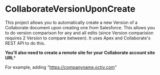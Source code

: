 # CollaborateVersionUponCreate

This project allows you to automatically create a new Version of a Collaborate document upon creating one from Salesforce. This allows you to do version comparison for any and all edits (since Version comparision requires 2 Version to compare between). It uses Apex and Collaborate's REST API to do this.

**You'll also need to create a remote site for your Collaborate account site URL***

For example, adding "https://companyname.octiv.com"
